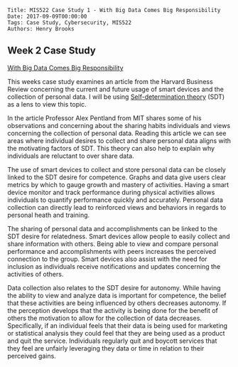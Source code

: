     Title: MIS522 Case Study 1 - With Big Data Comes Big Responsibility
    Date: 2017-09-09T00:00:00
    Tags: Case Study, Cybersecurity, MIS522
    Authors: Henry Brooks

Week 2 Case Study
---

[With Big Data Comes Big Responsibility](https://hbr.org/2014/11/with-big-data-comes-big-responsibility)

This weeks case study examines an article from the Harvard Business Review concerning the current and future usage of smart devices and the collection of personal data. I will be using [Self-determination theory](https://en.wikipedia.org/wiki/Self-determination_theory) (SDT) as a lens to view this topic.

<!-- more -->

In the article Professor Alex Pentland from MIT shares some of his observations and concerning about the sharing habits individuals and views concerning the collection of personal data. Reading this article we can see areas where individual desires to collect and share personal data aligns with the motivating factors of SDT. This theory can also help to explain why individuals are reluctant to over share data.

The use of smart devices to collect and store personal data can be closely linked to the SDT desire for competence. Graphs and data give users clear metrics by which to gauge growth and mastery of activities. Having a smart device monitor and track performance during physical activities allows individuals to quantify performance quickly and accurately. Personal data collection can directly lead to reinforced views and behaviors in regards to personal heath and training.

The sharing of personal data and accomplishments can be linked to the SDT desire for relatedness. Smart devices allow people to easily collect and share information with others. Being able to view and compare personal performance and accomplishments with peers increases the perceived connection to the group. Smart devices also assist with the need for inclusion as individuals receive notifications and updates concerning the activities of others.

Data collection also relates to the SDT desire for autonomy. While having the ability to view and analyze data is important for competence, the belief that these activities are being influenced by others decreases autonomy. If the perception develops that the activity is being done for the benefit of others the motivation to allow for the collection of data decreases. Specifically, if an individual feels that their data is being used for marketing or statistical analysis they could feel that they are being used as a product and quit the service. Individuals regularly quit and boycott services that they feel are unfairly leveraging they data or time in relation to their perceived gains.

